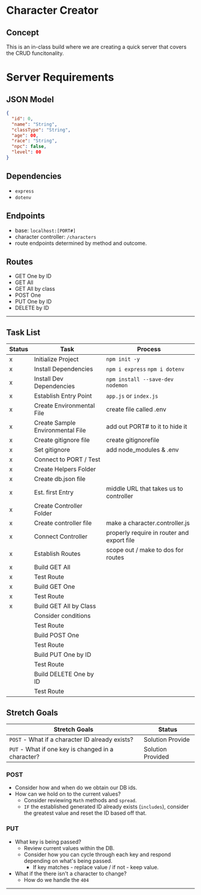 # Character Creator

## Concept

This is an in-class build where we are creating a quick server that covers the CRUD funcitonality.

# Server Requirements

## JSON Model

```json
{
  "id": 0,
  "name": "String",
  "classType": "String",
  "age": 00,
  "race": "String",
  "npc": false,
  "level": 00
}
```

## Dependencies

- `express`
- `dotenv`

## Endpoints

- base: `localhost:[PORT#]`
- character controller: `/characters`
- route endpoints determined by method and outcome.

## Routes

- GET One by ID
- GET All
- GET All by class
- POST One
- PUT One by ID
- DELETE by ID

---

## Task List

| Status | Task                             | Process                                    |
| ------ | -------------------------------- | ------------------------------------------ |
| x      | Initialize Project               | `npm init -y`                              |
| x      | Install Dependencies             | `npm i express` `npm i dotenv`             |
| x      | Install Dev Dependencies         | `npm install --save-dev nodemon`           |
| x      | Establish Entry Point            | `app.js` or `index.js`                     |
| x      | Create Environmental File        | create file called .env                    |
| x      | Create Sample Environmental File | add out PORT# to it to hide it             |
| x      | Create gitignore file            | create gitignorefile                       |
| x      | Set gitignore                    | add node_modules & .env                    |
| x      | Connect to PORT / Test           |                                            |
| x      | Create Helpers Folder            |                                            |
| x      | Create db.json file              |                                            |
| x      | Est. first Entry                 | middle URL that takes us to controller     |
| x      | Create Controller Folder         |                                            |
| x      | Create controller file           | make a character.controller.js             |
| x      | Connect Controller               | properly require in router and export file |
| x      | Establish Routes                 | scope out / make to dos for routes         |
| x      | Build GET All                    |                                            |
| x      | Test Route                       |                                            |
| x      | Build GET One                    |                                            |
| x      | Test Route                       |                                            |
| x      | Build GET All by Class           |                                            |
|        | Consider conditions              |                                            |
|        | Test Route                       |                                            |
|        | Build POST One                   |                                            |
|        | Test Route                       |                                            |
|        | Build PUT One by ID              |                                            |
|        | Test Route                       |                                            |
|        | Build DELETE One by ID           |                                            |
|        | Test Route                       |                                            |

## Stretch Goals

| Stretch Goals                                      | Status            |
| -------------------------------------------------- | ----------------- |
| `POST` - What if a character ID already exists?    | Solution Provide  |
| `PUT` - What if one key is changed in a character? | Solution Provided |

### POST

- Consider how and when do we obtain our DB ids.
- How can we hold on to the current values?
  - Consider reviewing `Math` methods and `spread`.
  - `IF` the established generated ID already exists (`includes`), consider the greatest value and reset the ID based off that.

### PUT

- What key is being passed?
  - Review current values within the DB.
  - Consider how you can cycle through each key and respond depending on what's being passed.
    - If key matches - replace value / if not - keep value.
- What if the there isn't a character to change?
  - How do we handle the `404`

---
